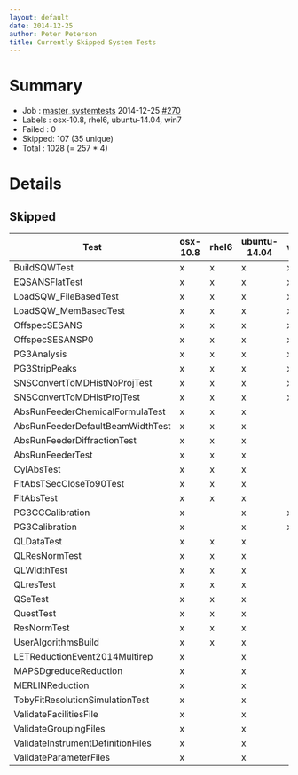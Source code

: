 ```yaml
---
layout: default
date: 2014-12-25
author: Peter Peterson
title: Currently Skipped System Tests
---
```

Summary
=======

* Job    : [master_systemtests](http://builds.mantidproject.org/job/master_systemtests/) 2014-12-25 [#270](http://builds.mantidproject.org/job/master_systemtests/270/)
* Labels : osx-10.8, rhel6, ubuntu-14.04, win7
* Failed : 0
* Skipped: 107 (35 unique)
* Total  : 1028 (= 257 * 4)

Details
=======

Skipped
-------

| Test                               | osx-10.8 | rhel6 | ubuntu-14.04 | win7 |
|------------------------------------|----------|-------|--------------|------|
| BuildSQWTest                       |     x    |   x   |       x      |   x  |
| EQSANSFlatTest                     |     x    |   x   |       x      |   x  |
| LoadSQW_FileBasedTest              |     x    |   x   |       x      |   x  |
| LoadSQW_MemBasedTest               |     x    |   x   |       x      |   x  |
| OffspecSESANS                      |     x    |   x   |       x      |   x  |
| OffspecSESANSP0                    |     x    |   x   |       x      |   x  |
| PG3Analysis                        |     x    |   x   |       x      |   x  |
| PG3StripPeaks                      |     x    |   x   |       x      |   x  |
| SNSConvertToMDHistNoProjTest       |     x    |   x   |       x      |   x  |
| SNSConvertToMDHistProjTest         |     x    |   x   |       x      |   x  |
| AbsRunFeederChemicalFormulaTest    |     x    |   x   |       x      |      |
| AbsRunFeederDefaultBeamWidthTest   |     x    |   x   |       x      |      |
| AbsRunFeederDiffractionTest        |     x    |   x   |       x      |      |
| AbsRunFeederTest                   |     x    |   x   |       x      |      |
| CylAbsTest                         |     x    |   x   |       x      |      |
| FltAbsTSecCloseTo90Test            |     x    |   x   |       x      |      |
| FltAbsTest                         |     x    |   x   |       x      |      |
| PG3CCCalibration                   |     x    |       |       x      |   x  |
| PG3Calibration                     |     x    |       |       x      |   x  |
| QLDataTest                         |     x    |   x   |       x      |      |
| QLResNormTest                      |     x    |   x   |       x      |      |
| QLWidthTest                        |     x    |   x   |       x      |      |
| QLresTest                          |     x    |   x   |       x      |      |
| QSeTest                            |     x    |   x   |       x      |      |
| QuestTest                          |     x    |   x   |       x      |      |
| ResNormTest                        |     x    |   x   |       x      |      |
| UserAlgorithmsBuild                |     x    |   x   |       x      |      |
| LETReductionEvent2014Multirep      |     x    |       |       x      |      |
| MAPSDgreduceReduction              |     x    |       |       x      |      |
| MERLINReduction                    |     x    |       |       x      |      |
| TobyFitResolutionSimulationTest    |     x    |       |       x      |      |
| ValidateFacilitiesFile             |     x    |       |       x      |      |
| ValidateGroupingFiles              |     x    |       |       x      |      |
| ValidateInstrumentDefinitionFiles  |     x    |       |       x      |      |
| ValidateParameterFiles             |     x    |       |       x      |      |
